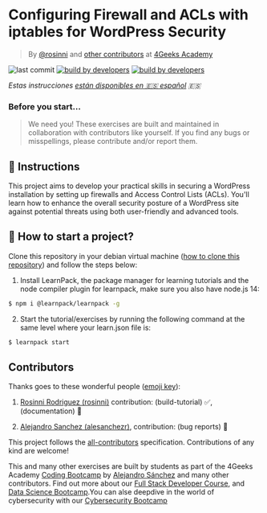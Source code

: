 <!-- hide -->
# Configuring Firewall and ACLs with iptables for WordPress Security

> By [@rosinni](https://github.com/rosinni) and [other contributors](https://github.com/breatheco-de/configuring-firewall-and-acl-exercise-tutorial/graphs/contributors) at [4Geeks Academy](https://4geeksacademy.co/)

![last commit](https://img.shields.io/github/last-commit/breatheco-de/configuring-firewall-and-acl-exercise-tutorial)
[![build by developers](https://img.shields.io/badge/build_by-Developers-blue)](https://4geeks.com)
[![build by developers](https://img.shields.io/twitter/follow/4geeksacademy?style=social&logo=twitter)](https://twitter.com/4geeksacademy)

*Estas instrucciones [están disponibles en 🇪🇸 español](https://github.com/breatheco-de/configuring-firewall-and-acl-exercise-tutorial/blob/main/README.es.md) :es:*

### Before you start...

> We need you! These exercises are built and maintained in collaboration with contributors like yourself. If you find any bugs or misspellings, please contribute and/or report them.
<!-- endhide -->

## 📝 Instructions

This project aims to develop your practical skills in securing a WordPress installation by setting up firewalls and Access Control Lists (ACLs). You'll learn how to enhance the overall security posture of a WordPress site against potential threats using both user-friendly and advanced tools.

<onlyfor saas="true" withBanner="true">

## 🌱 How to start a project?

Clone this repository in your debian virtual machine ([how to clone this repository](https://4geeks.com/how-to/github-clone-repository)) and follow the steps below:

1. Install LearnPack, the package manager for learning tutorials and the node compiler plugin for learnpack, make sure you also have node.js 14:

```bash
$ npm i @learnpack/learnpack -g
```

2. Start the tutorial/exercises by running the following command at the same level where your learn.json file is:

```bash
$ learnpack start
```
</onlyfor>

<!-- hide -->
## Contributors

Thanks goes to these wonderful people ([emoji key](https://github.com/kentcdodds/all-contributors#emoji-key)):

1. [Rosinni Rodriguez (rosinni)](https://github.com/rosinni) contribution: (build-tutorial) ✅, (documentation) 📖
  
2. [Alejandro Sanchez (alesanchezr)](https://github.com/alesanchezr),  contribution: (bug reports) 🐛


This project follows the [all-contributors](https://github.com/kentcdodds/all-contributors) specification. Contributions of any kind are welcome!

This and many other exercises are built by students as part of the 4Geeks Academy [Coding Bootcamp](https://4geeksacademy.com/us/coding-bootcamp) by [Alejandro Sánchez](https://twitter.com/alesanchezr) and many other contributors. Find out more about our [Full Stack Developer Course](https://4geeksacademy.com/us/coding-bootcamps/part-time-full-stack-developer), and  [Data Science Bootcamp](https://4geeksacademy.com/us/coding-bootcamps/datascience-machine-learning).You can alse deepdive in the world of cybersecurity with our [Cybersecurity Bootcamp](https://4geeksacademy.com/us/coding-bootcamps/cybersecurity)
<!-- endhide -->

